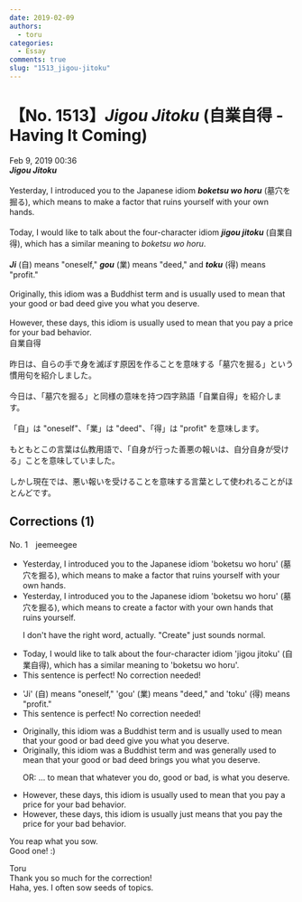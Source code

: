 ```yaml
---
date: 2019-02-09
authors:
  - toru
categories:
  - Essay
comments: true
slug: "1513_jigou-jitoku"
---
```


# 【No. 1513】<strong><em>Jigou Jitoku</strong></em> (自業自得 - Having It Coming)
<div class="date">Feb 9, 2019 00:36</div>
<div id="post"><div id="body_show_ori">
<strong><em>Jigou Jitoku</strong></em><br/><br/>Yesterday, I introduced you to the Japanese idiom <strong><em>boketsu wo horu</em></strong> (墓穴を掘る), which means to make a factor that ruins yourself with your own hands.<br/><br/>Today, I would like to talk about the four-character idiom <strong><em>jigou jitoku</em></strong> (自業自得), which has a similar meaning to <em>boketsu wo horu</em>.<br/><br/><strong><em>Ji</em></strong> (自) means "oneself," <strong><em>gou</em></strong> (業) means "deed," and <strong><em>toku</em></strong> (得) means "profit."<br/><br/>Originally, this idiom was a Buddhist term and is usually used to mean that your good or bad deed give you what you deserve.<br/><br/>However, these days, this idiom is usually used to mean that you pay a price for your bad behavior.
</div></div>

<!-- more -->

<div id="post_ja"><div id="body_show_mo">
自業自得<br/><br/>昨日は、自らの手で身を滅ぼす原因を作ることを意味する「墓穴を掘る」という慣用句を紹介しました。<br/><br/>今日は、「墓穴を掘る」と同様の意味を持つ四字熟語「自業自得」を紹介します。<br/><br/>「自」は "oneself"、「業」は "deed"、「得」は "profit" を意味します。<br/><br/>もともとこの言葉は仏教用語で、「自身が行った善悪の報いは、自分自身が受ける」ことを意味していました。<br/><br/>しかし現在では、悪い報いを受けることを意味する言葉として使われることがほとんどです。
</div></div>

## Corrections (1)
<div id="block"><div class="first_name"> No. 1　<span class="just_name">jeemeegee</span></div><div id="block2">
<ul class="correction_field">
<li class="incorrect">Yesterday, I introduced you to the Japanese idiom 'boketsu wo horu' (墓穴を掘る), which means to make a factor that ruins yourself with your own hands.</li>
<li class="corrected correct">
Yesterday, I introduced you to the Japanese idiom 'boketsu wo horu' (墓穴を掘る), which means to <span class="f_blue">create </span>a factor<span class="f_blue"> with your own hands</span> that ruins yourself.
<p class="correction_comment">I don't have the right word, actually. "Create" just sounds normal.</p>
</li>
</ul>
<ul class="correction_field">
<li class="incorrect">Today, I would like to talk about the four-character idiom 'jigou jitoku' (自業自得), which has a similar meaning to 'boketsu wo horu'.</li>
<li class="corrected perfect">This sentence is perfect! No correction needed!</li>
</ul>
<ul class="correction_field">
<li class="incorrect">'Ji' (自) means "oneself," 'gou' (業) means "deed," and 'toku' (得) means "profit."</li>
<li class="corrected perfect">This sentence is perfect! No correction needed!</li>
</ul>
<ul class="correction_field">
<li class="incorrect">Originally, this idiom was a Buddhist term and is usually used to mean that your good or bad deed give you what you deserve.</li>
<li class="corrected correct">
Originally, this idiom was a Buddhist term and <span class="f_blue">was generally</span> used to mean that your good or bad deed <span class="f_blue">brings</span> you what you deserve.
<p class="correction_comment">OR: ... to mean that whatever you do, good or bad, is what you deserve.</p>
</li>
</ul>
<ul class="correction_field">
<li class="incorrect">However, these days, this idiom is usually used to mean that you pay a price for your bad behavior.</li>
<li class="corrected correct">
However, these days, this idiom <span class="f_gray"><span class="sline">is</span></span> usually <span class="f_blue">just means</span> that you pay <span class="f_blue">the</span> price for your bad behavior.
</li>
</ul>
<p class="comment_small">
 You reap what you sow.
 <br/>
 Good one! :)
</p>

</div><div class="name"><span class="just_name">Toru</span><br>
Thank you so much for the correction!<br/>Haha, yes. I often sow seeds of topics.
</div>
</div>

